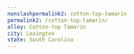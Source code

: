 ```yaml
---
﻿nonslashpermalink2: cotton-top-tamarin
permalink2: /cotton-top-tamarin/
alley: Cotton-top Tamarin
city: Lexington
state: South Carolina
---
```


